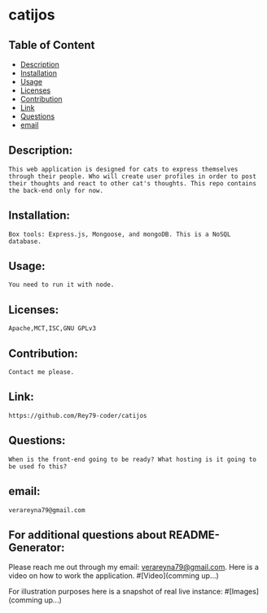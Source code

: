 
# catijos

## Table of Content

- [Description](#Description)
- [Installation](#Installation)
- [Usage](#Usage)
- [Licenses](#Licenses)
- [Contribution](#Contribution)
- [Link](#Link)
- [Questions](#Questions)
- [email](#email)

## Description:
    This web application is designed for cats to express themselves through their people. Who will create user profiles in order to post their thoughts and react to other cat's thoughts. This repo contains the back-end only for now.
## Installation:
    Box tools: Express.js, Mongoose, and mongoDB. This is a NoSQL database. 
## Usage:
    You need to run it with node.
## Licenses:
    Apache,MCT,ISC,GNU GPLv3
## Contribution:
    Contact me please.
## Link:
    https://github.com/Rey79-coder/catijos
## Questions:
    When is the front-end going to be ready? What hosting is it going to be used fo this?
## email:
    verareyna79@gmail.com

## For additional questions about README-Generator:
   Please reach me out through my email: verareyna79@gmail.com.
   Here is a video on how to work the application.
#[Video](comming up...)

For illustration purposes here is a snapshot of real live instance:
#[Images](comming up...)

